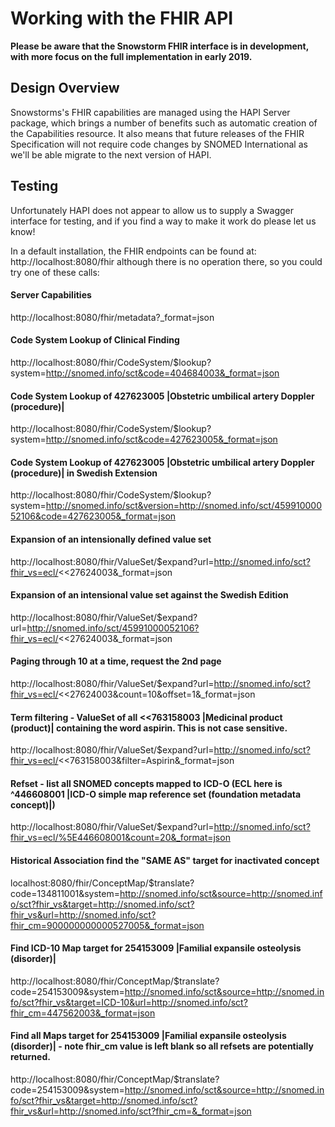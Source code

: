 # Working with the FHIR API

**Please be aware that the Snowstorm FHIR interface is in development, with more focus on the full implementation in early 2019.**

## Design Overview

Snowstorms's FHIR capabilities are managed using the HAPI Server package, which brings a number of benefits such as automatic creation of the Capabilities resource. It also means that future releases of the FHIR Specification will not require code changes by SNOMED International as we'll be able migrate to the next version of HAPI.

## Testing
Unfortunately HAPI does not appear to allow us to supply a Swagger interface for testing, and if you find a way to make it work do please let us know!

In a default installation, the FHIR endpoints can be found at: http://localhost:8080/fhir  although there is no operation there, so you could try one of these calls:

#### Server Capabilities
http://localhost:8080/fhir/metadata?_format=json

#### Code System Lookup of Clinical Finding
http://localhost:8080/fhir/CodeSystem/$lookup?system=http://snomed.info/sct&code=404684003&_format=json

#### Code System Lookup of 427623005 |Obstetric umbilical artery Doppler (procedure)|
http://localhost:8080/fhir/CodeSystem/$lookup?system=http://snomed.info/sct&code=427623005&_format=json

#### Code System Lookup of 427623005 |Obstetric umbilical artery Doppler (procedure)| in Swedish Extension
http://localhost:8080/fhir/CodeSystem/$lookup?system=http://snomed.info/sct&version=http://snomed.info/sct/45991000052106&code=427623005&_format=json

#### Expansion of an intensionally defined value set
http://localhost:8080/fhir/ValueSet/$expand?url=http://snomed.info/sct?fhir_vs=ecl/<<27624003&_format=json

#### Expansion of an intensional value set against the Swedish Edition
http://localhost:8080/fhir/ValueSet/$expand?url=http://snomed.info/sct/45991000052106?fhir_vs=ecl/<<27624003&_format=json

#### Paging through 10 at a time, request the 2nd page
http://localhost:8080/fhir/ValueSet/$expand?url=http://snomed.info/sct?fhir_vs=ecl/<<27624003&count=10&offset=1&_format=json

#### Term filtering - ValueSet of all <<763158003 |Medicinal product (product)| containing the word aspirin.  This is not case sensitive.
http://localhost:8080/fhir/ValueSet/$expand?url=http://snomed.info/sct?fhir_vs=ecl/<<763158003&filter=Aspirin&_format=json

#### Refset - list all SNOMED concepts mapped to ICD-O  (ECL here is ^446608001 |ICD-O simple map reference set (foundation metadata concept)|)
http://localhost:8080/fhir/ValueSet/$expand?url=http://snomed.info/sct?fhir_vs=ecl/%5E446608001&count=20&_format=json

#### Historical Association find the "SAME AS" target for inactivated concept 
localhost:8080/fhir/ConceptMap/$translate?code=134811001&system=http://snomed.info/sct&source=http://snomed.info/sct?fhir_vs&target=http://snomed.info/sct?fhir_vs&url=http://snomed.info/sct?fhir_cm=900000000000527005&_format=json

#### Find ICD-10 Map target for 254153009 |Familial expansile osteolysis (disorder)|
http://localhost:8080/fhir/ConceptMap/$translate?code=254153009&system=http://snomed.info/sct&source=http://snomed.info/sct?fhir_vs&target=ICD-10&url=http://snomed.info/sct?fhir_cm=447562003&_format=json

#### Find all Maps target for 254153009 |Familial expansile osteolysis (disorder)| - note fhir_cm value is left blank so all refsets are potentially returned.
http://localhost:8080/fhir/ConceptMap/$translate?code=254153009&system=http://snomed.info/sct&source=http://snomed.info/sct?fhir_vs&target=http://snomed.info/sct?fhir_vs&url=http://snomed.info/sct?fhir_cm=&_format=json
